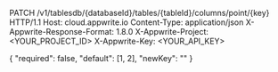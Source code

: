 PATCH /v1/tablesdb/{databaseId}/tables/{tableId}/columns/point/{key} HTTP/1.1
Host: cloud.appwrite.io
Content-Type: application/json
X-Appwrite-Response-Format: 1.8.0
X-Appwrite-Project: <YOUR_PROJECT_ID>
X-Appwrite-Key: <YOUR_API_KEY>

{
  "required": false,
  "default": [1, 2],
  "newKey": ""
}
